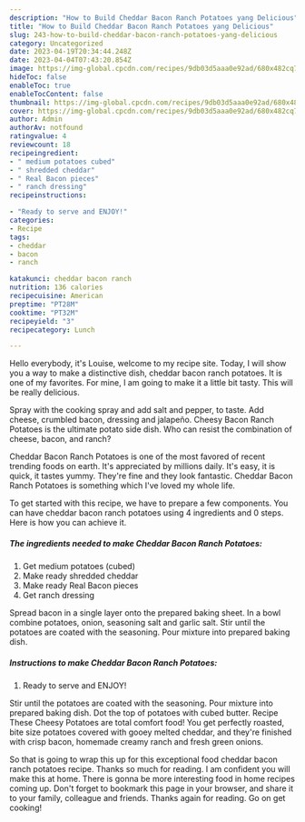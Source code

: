 ```yaml
---
description: "How to Build Cheddar Bacon Ranch Potatoes yang Delicious"
title: "How to Build Cheddar Bacon Ranch Potatoes yang Delicious"
slug: 243-how-to-build-cheddar-bacon-ranch-potatoes-yang-delicious
category: Uncategorized
date: 2023-04-19T20:34:44.248Z
date: 2023-04-04T07:43:20.854Z
image: https://img-global.cpcdn.com/recipes/9db03d5aaa0e92ad/680x482cq70/cheddar-bacon-ranch-potatoes-recipe-main-photo.jpg
hideToc: false
enableToc: true
enableTocContent: false
thumbnail: https://img-global.cpcdn.com/recipes/9db03d5aaa0e92ad/680x482cq70/cheddar-bacon-ranch-potatoes-recipe-main-photo.jpg
cover: https://img-global.cpcdn.com/recipes/9db03d5aaa0e92ad/680x482cq70/cheddar-bacon-ranch-potatoes-recipe-main-photo.jpg
author: Admin
authorAv: notfound
ratingvalue: 4
reviewcount: 18
recipeingredient:
- " medium potatoes cubed"
- " shredded cheddar"
- " Real Bacon pieces"
- " ranch dressing"
recipeinstructions:

- "Ready to serve and ENJOY!"
categories:
- Recipe
tags:
- cheddar
- bacon
- ranch

katakunci: cheddar bacon ranch 
nutrition: 136 calories
recipecuisine: American
preptime: "PT28M"
cooktime: "PT32M"
recipeyield: "3"
recipecategory: Lunch

---
```



Hello everybody, it's Louise, welcome to my recipe site. Today, I will show you a way to make a distinctive dish, cheddar bacon ranch potatoes. It is one of my favorites. For mine, I am going to make it a little bit tasty. This will be really delicious.

Spray with the cooking spray and add salt and pepper, to taste. Add cheese, crumbled bacon, dressing and jalapeño. Cheesy Bacon Ranch Potatoes is the ultimate potato side dish. Who can resist the combination of cheese, bacon, and ranch?

Cheddar Bacon Ranch Potatoes is one of the most favored of recent trending foods on earth. It's appreciated by millions daily. It's easy, it is quick, it tastes yummy. They're fine and they look fantastic. Cheddar Bacon Ranch Potatoes is something which I've loved my whole life.


To get started with this recipe, we have to prepare a few components. You can have cheddar bacon ranch potatoes using 4 ingredients and 0 steps. Here is how you can achieve it.

<!--inarticleads1-->

##### The ingredients needed to make Cheddar Bacon Ranch Potatoes:

1. Get  medium potatoes (cubed)
1. Make ready  shredded cheddar
1. Make ready  Real Bacon pieces
1. Get  ranch dressing


Spread bacon in a single layer onto the prepared baking sheet. In a bowl combine potatoes, onion, seasoning salt and garlic salt. Stir until the potatoes are coated with the seasoning. Pour mixture into prepared baking dish. 

<!--inarticleads2-->

##### Instructions to make Cheddar Bacon Ranch Potatoes:


1. Ready to serve and ENJOY!

Stir until the potatoes are coated with the seasoning. Pour mixture into prepared baking dish. Dot the top of potatoes with cubed butter. Recipe These Cheesy Potatoes are total comfort food! You get perfectly roasted, bite size potatoes covered with gooey melted cheddar, and they&#39;re finished with crisp bacon, homemade creamy ranch and fresh green onions. 

So that is going to wrap this up for this exceptional food cheddar bacon ranch potatoes recipe. Thanks so much for reading. I am confident you will make this at home. There is gonna be more interesting food in home recipes coming up. Don't forget to bookmark this page in your browser, and share it to your family, colleague and friends. Thanks again for reading. Go on get cooking!
